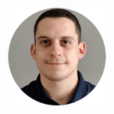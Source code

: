 
<p >
  <img src="https://github.com/YohannHERBET/YOHANNHERBET/blob/main/img/photo-profil.png" alt="Yohann HERBET" height="200" style="margin-right: 20px"/>
</p>